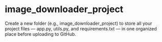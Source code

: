 # image_downloader_project
Create a new folder (e.g., image_downloader_project) to store all your project files — app.py, utils.py, and requirements.txt — in one organized place before uploading to GitHub.
